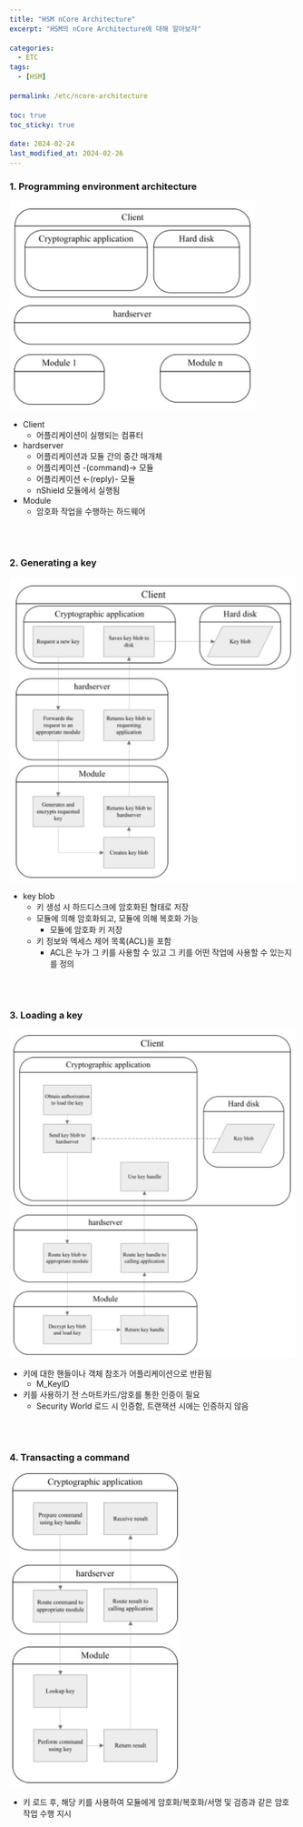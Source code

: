 ```yaml
---
title: "HSM nCore Architecture"
excerpt: "HSM의 nCore Architecture에 대해 알아보자"

categories:
  - ETC
tags:
  - [HSM]

permalink: /etc/ncore-architecture

toc: true
toc_sticky: true

date: 2024-02-24
last_modified_at: 2024-02-26
---
```


### 1. Programming environment architecture
![programing-environment-architecture](../assets/images/posts-img/ncore-programing-environment-architecture.jpg)
- Client
  - 어플리케이션이 실행되는 컴퓨터
- hardserver
  - 어플리케이션과 모듈 간의 중간 매개체
  - 어플리케이션 -(command)→ 모듈
  - 어플리케이션 ←(reply)- 모듈
  - nShield 모듈에서 실행됨
- Module
  - 암호화 작업을 수행하는 하드웨어

<br>
<br>

### 2. Generating a key
![generate-key](../assets/images/posts-img/ncore-generate-key.jpg)
- key blob
  - 키 생성 시 하드디스크에 암호화된 형태로 저장
  - 모듈에 의해 암호화되고, 모듈에 의해 복호화 가능
    - 모듈에 암호화 키 저장
  - 키 정보와 엑세스 제어 목록(ACL)을 포함
    - ACL은 누가 그 키를 사용할 수 있고 그 키를 어떤 작업에 사용할 수 있는지를 정의

<br>
<br>

### 3. Loading a key
![load-key](../assets/images/posts-img/ncore-load-key.jpg)
- 키에 대한 핸들이나 객체 참조가 어플리케이션으로 반환됨
  - M_KeyID
- 키를 사용하기 전 스마트카드/암호를 통한 인증이 필요
  - Security World 로드 시 인증함, 트랜잭션 시에는 인증하지 않음

<br>
<br>

### 4. Transacting a command
![transact-command](../assets/images/posts-img/ncore-transact-command.jpg)
- 키 로드 후, 해당 키를 사용하여 모듈에게 암호화/복호화/서명 및 검증과 같은 암호 작업 수행 지시
